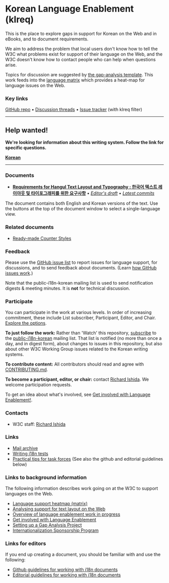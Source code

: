 # Korean Language Enablement (klreq)

This is the place to explore gaps in support for Korean on the Web and in eBooks, and to document requirements.

We aim to address the problem that local users don't know how to tell the W3C what problems exist for support of their language on the Web, and the W3C doesn't know how to contact people who can help when questions arise.

Topics for discussion are suggested by [the gap-analysis template](https://www.w3.org/International/i18n-activity/templates/gap-analysis/gap-analysis_template.html). This work feeds into the [language matrix](https://www.w3.org/International/typography/gap-analysis/language-matrix.html) which provides a heat-map for language issues on the Web.


### Key links
[GitHub repo](https://github.com/w3c/klreq) • [Discussion threads](https://github.com/w3c/klreq/issues) • [Issue tracker](https://www.w3.org/International/i18n-activity/textlayout/?filter=klreq) (with klreq filter)


---
## Help wanted! ###
**We're looking for information about this writing system. Follow the link for specific questions.**

**[Korean](https://github.com/w3c/klreq/issues?q=is%3Aissue+is%3Aopen+label%3Aquestion)**

---




### Documents
- [**Requirements for Hangul Text Layout and Typography : 한국어 텍스트 레이아웃 및 타이포그래피를 위한 요구사항**](https://www.w3.org/TR/klreq) • [*Editor's draft*](https://www.w3.org/International/klreq/) • [*Latest commits*](https://github.com/w3c/klreq/commits/gh-pages/index.html)

The document contains both English and Korean versions of the text. Use the buttons at the top of the document window to select a single-language view.


### Related documents
- [Ready-made Counter Styles](https://www.w3.org/TR/predefined-counter-styles/)


### Feedback
Please use the [GitHub issue list](https://github.com/w3c/klreq/issues) to report issues for language support, for discussions, and to send feedback about documents. (Learn [how GitHub issues work](https://www.w3.org/International/i18n-activity/guidelines/issues.html).)

Note that the public-i18n-korean mailing list is used to send notification digests & meeting minutes. It is **not** for technical discussion.


### Participate
You can participate in the work at various levels. In order of increasing commitment, these include List subscriber, Participant, Editor, and Chair. [Explore the options](https://www.w3.org/International/i18n-drafts/pages/languagedev_participation.html).

**To just follow the work:** Rather than 'Watch' this repository, [subscribe](mailto:public-i18n-korean-request@w3.org?subject=subscribe) to the [public-i18n-korean](https://lists.w3.org/Archives/Public/public-i18n-korean/) mailing list. That list is notified (no more than once a day, and in digest form), about changes to issues in this repository, but also about other W3C Working Group issues related to the Korean writing systems.

**To contribute content:** All contributors should read and agree with [CONTRIBUTING.md](CONTRIBUTING.md).

**To become a participant, editor, or chair:** contact [Richard Ishida](mailto:ishida@w3.org). We welcome participation requests.

To get an idea about what's involved, see  [Get involved with Language Enablement!](https://www.w3.org/International/i18n-drafts/pages/languagedev_participation). 


### Contacts

- W3C staff: [Richard Ishida](mailto:ishida@w3.org)



### Links
- [Mail archive](https://lists.w3.org/Archives/Public/public-i18n-korean/)
- [Writing i18n tests]([https://github.com/w3c/i18n-activity/wiki/Writing-i18n-tests](https://github.com/w3c/i18n-tests/wiki/Writing-i18n-tests))
- [Practical tips for task forces](https://www.w3.org/International/i18n-activity/guidelines/process.html) (See also the github and editorial guidelines below)


### Links to background information
The following information describes work going on at the W3C to support languages on the Web.
- [Language support heatmap (matrix)](https://www.w3.org/International/typography/gap-analysis/language-matrix.html)
- [Analysing support for text layout on the Web](https://www.w3.org/International/i18n-drafts/nav/languagedev)
- [Overview of language enablement work in progress](https://www.w3.org/International/i18n-drafts/nav/languagedev)
- [Get involved with Language Enablement](https://www.w3.org/International/i18n-drafts/pages/languagedev_participation)
- [Setting up a Gap Analysis Project](https://github.com/w3c/typography/wiki/Setting-up-a-Gap-Analysis-Project)
- [Internationalization Sponsorship Program](https://www.w3.org/International/sponsorship/)


### Links for editors
If you end up creating a document, you should be familiar with and use the following:

- [Github guidelines for working with i18n documents](https://www.w3.org/International/i18n-activity/guidelines/github)
- [Editorial guidelines for working with i18n documents](https://www.w3.org/International/i18n-activity/guidelines/editing)
